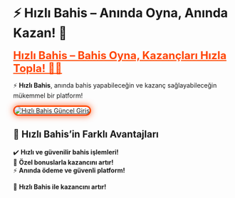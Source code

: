 # ⚡ **Hızlı Bahis – Anında Oyna, Anında Kazan! 💸**  

<a href="https://cutt.ly/HizliLink" title="Hızlı Bahis Güncel Giriş" style="color: #ff4500; font-size: 24px; font-weight: bold;">Hızlı Bahis – Bahis Oyna, Kazançları Hızla Topla! 🎯💥</a>  

⚡ **Hızlı Bahis**, anında bahis yapabileceğin ve kazanç sağlayabileceğin mükemmel bir platform!  

<a href="https://cutt.ly/HizliLink" title="Hızlı Bahis Güncel Giriş">  
<img src="https://i.ibb.co/BtMhhf6/g-venligiris.jpg" alt="Hızlı Bahis Güncel Giriş" style="max-width: 100%; border: 3px solid #ff4500; border-radius: 15px; box-shadow: 0px 0px 15px rgba(255, 69, 0, 0.8);">  
</a>  

## 🚀 **Hızlı Bahis’in Farklı Avantajları**  
✔️ **Hızlı ve güvenilir bahis işlemleri!**  
🎁 **Özel bonuslarla kazancını artır!**  
⚡ **Anında ödeme ve güvenli platform!**  

💎 **Hızlı Bahis ile kazancını artır!**
